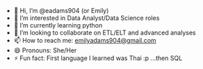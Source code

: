 - 👋 Hi, I’m @eadams904 (or Emily)
- 👀 I’m interested in Data Analyst/Data Science roles
- 🌱 I’m currently learning python
- 💞️ I’m looking to collaborate on ETL/ELT and advanced analyses
- 📫 How to reach me: emilyadams904@gmail.com
- 😄 Pronouns: She/Her
- ⚡ Fun fact: First language I learned was Thai :p ...then SQL

<!---
eadams904/eadams904 is a ✨ special ✨ repository because its `README.md` (this file) appears on your GitHub profile.
You can click the Preview link to take a look at your changes.
--->

